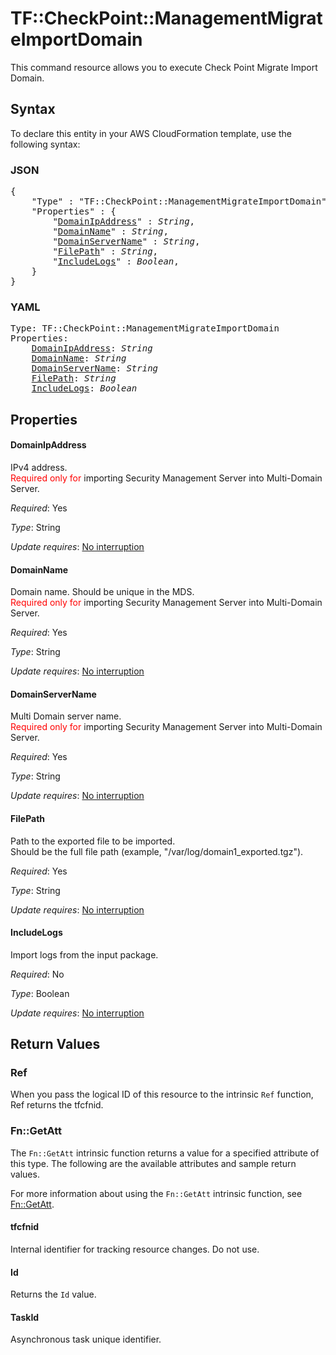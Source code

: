 # TF::CheckPoint::ManagementMigrateImportDomain

This command resource allows you to execute Check Point Migrate Import Domain.

## Syntax

To declare this entity in your AWS CloudFormation template, use the following syntax:

### JSON

<pre>
{
    "Type" : "TF::CheckPoint::ManagementMigrateImportDomain",
    "Properties" : {
        "<a href="#domainipaddress" title="DomainIpAddress">DomainIpAddress</a>" : <i>String</i>,
        "<a href="#domainname" title="DomainName">DomainName</a>" : <i>String</i>,
        "<a href="#domainservername" title="DomainServerName">DomainServerName</a>" : <i>String</i>,
        "<a href="#filepath" title="FilePath">FilePath</a>" : <i>String</i>,
        "<a href="#includelogs" title="IncludeLogs">IncludeLogs</a>" : <i>Boolean</i>,
    }
}
</pre>

### YAML

<pre>
Type: TF::CheckPoint::ManagementMigrateImportDomain
Properties:
    <a href="#domainipaddress" title="DomainIpAddress">DomainIpAddress</a>: <i>String</i>
    <a href="#domainname" title="DomainName">DomainName</a>: <i>String</i>
    <a href="#domainservername" title="DomainServerName">DomainServerName</a>: <i>String</i>
    <a href="#filepath" title="FilePath">FilePath</a>: <i>String</i>
    <a href="#includelogs" title="IncludeLogs">IncludeLogs</a>: <i>Boolean</i>
</pre>

## Properties

#### DomainIpAddress

IPv4 address.<br><font color="red">Required only for</font> importing Security Management Server into Multi-Domain Server.

_Required_: Yes

_Type_: String

_Update requires_: [No interruption](https://docs.aws.amazon.com/AWSCloudFormation/latest/UserGuide/using-cfn-updating-stacks-update-behaviors.html#update-no-interrupt)

#### DomainName

Domain name. Should be unique in the MDS.<br><font color="red">Required only for</font> importing Security Management Server into Multi-Domain Server.

_Required_: Yes

_Type_: String

_Update requires_: [No interruption](https://docs.aws.amazon.com/AWSCloudFormation/latest/UserGuide/using-cfn-updating-stacks-update-behaviors.html#update-no-interrupt)

#### DomainServerName

Multi Domain server name.<br><font color="red">Required only for</font> importing Security Management Server into Multi-Domain Server.

_Required_: Yes

_Type_: String

_Update requires_: [No interruption](https://docs.aws.amazon.com/AWSCloudFormation/latest/UserGuide/using-cfn-updating-stacks-update-behaviors.html#update-no-interrupt)

#### FilePath

Path to the exported file to be imported. <br>Should be the full file path (example, "/var/log/domain1_exported.tgz").

_Required_: Yes

_Type_: String

_Update requires_: [No interruption](https://docs.aws.amazon.com/AWSCloudFormation/latest/UserGuide/using-cfn-updating-stacks-update-behaviors.html#update-no-interrupt)

#### IncludeLogs

Import logs from the input package.

_Required_: No

_Type_: Boolean

_Update requires_: [No interruption](https://docs.aws.amazon.com/AWSCloudFormation/latest/UserGuide/using-cfn-updating-stacks-update-behaviors.html#update-no-interrupt)

## Return Values

### Ref

When you pass the logical ID of this resource to the intrinsic `Ref` function, Ref returns the tfcfnid.

### Fn::GetAtt

The `Fn::GetAtt` intrinsic function returns a value for a specified attribute of this type. The following are the available attributes and sample return values.

For more information about using the `Fn::GetAtt` intrinsic function, see [Fn::GetAtt](https://docs.aws.amazon.com/AWSCloudFormation/latest/UserGuide/intrinsic-function-reference-getatt.html).

#### tfcfnid

Internal identifier for tracking resource changes. Do not use.

#### Id

Returns the <code>Id</code> value.

#### TaskId

Asynchronous task unique identifier.

